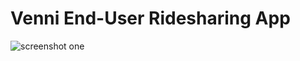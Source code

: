 # Venni End-User Ridesharing App

![screenshot one](https://github.com/abrantesarthur/venni_client_app/assets/screenshot_one.jpg)